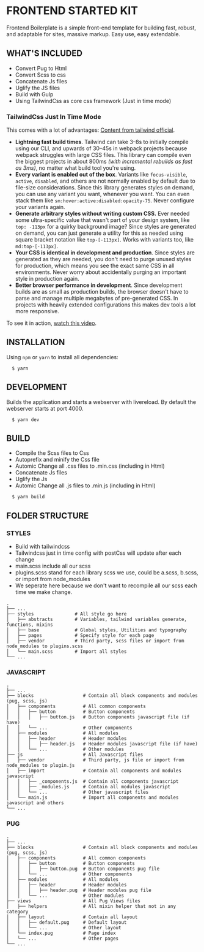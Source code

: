 # FRONTEND STARTED KIT
Frontend Boilerplate is a simple front-end template for building fast, robust, and adaptable for sites, massive markup. Easy use, easy extendable.

## WHAT'S INCLUDED

- Convert Pug to Html
- Convert Scss to css
- Concatenate Js files
- Uglify the JS files
- Build with Gulp
- Using TailwindCss as core css framework (Just in time mode)

### TailwindCss Just In Time Mode
This comes with a lot of advantages:
[Content from tailwind official](https://blog.tailwindcss.com/just-in-time-the-next-generation-of-tailwind-css).
- **Lightning fast build times**. Tailwind can take 3–8s to initially compile using our CLI, and upwards of 30–45s in webpack projects because webpack struggles with large CSS files. This library can compile even the biggest projects in about 800ms _(with incremental rebuilds as fast as 3ms)_, no matter what build tool you're using.
- **Every variant is enabled out of the box**. Variants like `focus-visible`, `active`, `disabled`, and others are not normally enabled by default due to file-size considerations. Since this library generates styles on demand, you can use any variant you want, whenever you want. You can even stack them like `sm:hover:active:disabled:opacity-75`. Never configure your variants again.
- **Generate arbitrary styles without writing custom CSS.** Ever needed some ultra-specific value that wasn't part of your design system, like `top: -113px` for a quirky background image? Since styles are generated on demand, you can just generate a utility for this as needed using square bracket notation like `top-[-113px]`. Works with variants too, like `md:top-[-113px]`.
- **Your CSS is identical in development and production**. Since styles are generated as they are needed, you don't need to purge unused styles for production, which means you see the exact same CSS in all environments. Never worry about accidentally purging an important style in production again.
- **Better browser performance in development**. Since development builds are as small as production builds, the browser doesn't have to parse and manage multiple megabytes of pre-generated CSS. In projects with heavily extended configurations this makes dev tools a lot more responsive.

To see it in action, [watch this video](https://www.youtube.com/watch?v=3O_3X7InOw8).
## INSTALLATION
Using `npm` or `yarn` to install all dependencies:

```
  $ yarn
```
##  DEVELOPMENT
Builds the application and starts a webserver with livereload. By default the webserver starts at port 4000.
```
  $ yarn dev
```

## BUILD
- Compile the Scss files to Css
- Autoprefix and minify the Css file
- Automic Change all .css files to .min.css (including in Html)
- Concatenate Js files
- Uglify the Js
- Automic Change all .js files to .min.js (including in Html)

```
  $ yarn build
```
## FOLDER STRUCTURE
### STYLES
- Build with tailwindcss
- Tailwindcss just in time config with postCss will update after each change
- main.scss include all our scss
- plugins.scss stand for each library scss we use, could be a.scss, b.scss, or import from node_modules
- We seperate here because we don't want to recompile all our scss each time we make change.

```
.
├── ...
├── styles               # All style go here
│   ├── abstracts        # Variables, tailwind variables generate, functions, mixins
│   ├── base             # Global styles, Utilities and typography
│   ├── pages            # Specify style for each page
│   ├── vendor           # Third party, scss files or import from node_modules to plugins.scss
│   └── main.scss        # Import all styles
└── ...
```

### JAVASCRIPT

```
.
├── ...
├── blocks                  # Contain all block components and modules (pug, scss, js)
│   ├── components          # All common components
│   │   ├── button          # Button components
│   │   │   ├── button.js   # Button components javascript file (if have)
│   │   └── ...             # Other components
│   ├── modules             # All modules
│   │   ├── header          # Header modules
│   │   │   ├── header.js   # Header modules javascript file (if have)
│   │   └── ...             # Other modules
├── js                      # All Javascript files
│   ├── vendor              # Third party, js file or import from node_modules to plugin.js
│   ├── import              # Contain all components and modules javascript
│   │   ├── _components.js  # Contain all components javascript
│   │   ├── _modules.js     # Contain all modules javascript
│   │   └── ...             # Other javascript files
│   └── main.js             # Import all components and modules javascript and others
└── ...
```
### PUG

```
.
├── ...
├── blocks                  # Contain all block components and modules (pug, scss, js)
│   ├── components          # All common components
│   │   ├── button          # Button components
│   │   │   ├── button.pug  # Button components pug file
│   │   └── ...             # Other components
│   ├── modules             # All modules
│   │   ├── header          # Header modules
│   │   │   ├── header.pug  # Header modules pug file
│   │   └── ...             # Other modules
├── views                   # All Pug Views files
│   ├── helpers             # All mixin helper that not in any category
│   ├── layout              # Contain all layout
│   │   ├── default.pug     # Default layout
│   │   └── ...             # Other layout
│   └── index.pug           # Page index
│   └── ...                 # Other pages
└── ...
```
